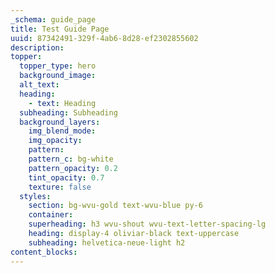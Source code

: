```yaml
---
_schema: guide_page
title: Test Guide Page
uuid: 87342491-329f-4ab6-8d28-ef2302855602
description:
topper:
  topper_type: hero
  background_image:
  alt_text:
  heading:
    - text: Heading
  subheading: Subheading
  background_layers:
    img_blend_mode:
    img_opacity:
    pattern:
    pattern_c: bg-white
    pattern_opacity: 0.2
    tint_opacity: 0.7
    texture: false
  styles:
    section: bg-wvu-gold text-wvu-blue py-6
    container:
    superheading: h3 wvu-shout wvu-text-letter-spacing-lg
    heading: display-4 oliviar-black text-uppercase
    subheading: helvetica-neue-light h2
content_blocks:
---
```

